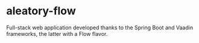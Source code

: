 # aleatory-flow

Full-stack web application developed thanks to the Spring Boot and Vaadin frameworks, the latter with a Flow flavor.

